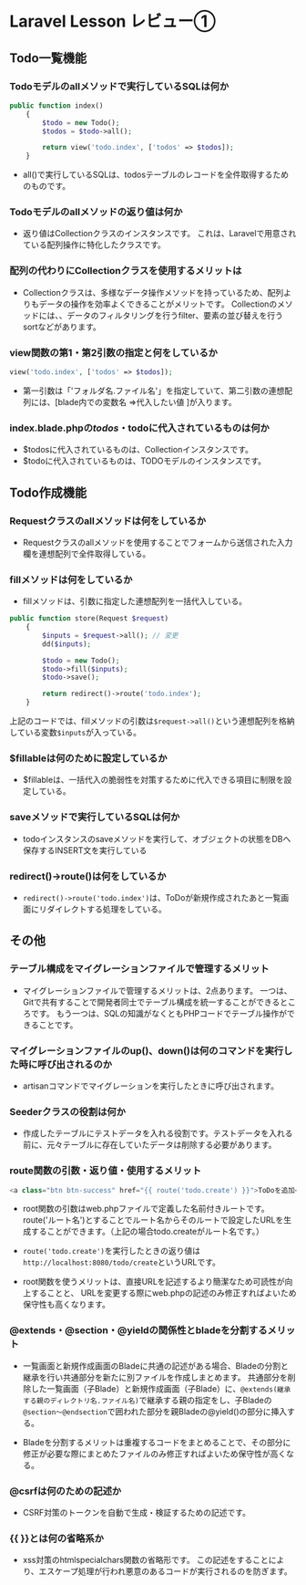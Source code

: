 # Laravel Lesson レビュー①

## Todo一覧機能

### Todoモデルのallメソッドで実行しているSQLは何か
```php
public function index()
    {
        $todo = new Todo();
        $todos = $todo->all();

        return view('todo.index', ['todos' => $todos]);
    }
```
- all()で実行しているSQLは、todosテーブルのレコードを全件取得するためのものです。

### Todoモデルのallメソッドの返り値は何か
- 返り値はCollectionクラスのインスタンスです。
これは、Laravelで用意されている配列操作に特化したクラスです。

### 配列の代わりにCollectionクラスを使用するメリットは
- Collectionクラスは、多様なデータ操作メソッドを持っているため、配列よりもデータの操作を効率よくできることがメリットです。
Collectionのメソッドには、、データのフィルタリングを行うfilter、要素の並び替えを行うsortなどがあります。

### view関数の第1・第2引数の指定と何をしているか
```php
view('todo.index', ['todos' => $todos]);
```
- 第一引数は「'フォルダ名.ファイル名'」を指定していて、第二引数の連想配列には、[blade内での変数名 =>代入したい値 ]が入ります。

### index.blade.phpの$todos・$todoに代入されているものは何か
- $todosに代入されているものは、Collectionインスタンスです。
- $todoに代入されているものは、TODOモデルのインスタンスです。

## Todo作成機能

### Requestクラスのallメソッドは何をしているか
- Requestクラスのallメソッドを使用することでフォームから送信された入力欄を連想配列で全件取得している。

### fillメソッドは何をしているか
- fillメソッドは、引数に指定した連想配列を一括代入している。

```php
public function store(Request $request) 
    {
        $inputs = $request->all(); // 変更
        dd($inputs);

        $todo = new Todo();
        $todo->fill($inputs);
        $todo->save();  

        return redirect()->route('todo.index'); 
    }
```
上記のコードでは、fillメソッドの引数は`$request->all()`という連想配列を格納している変数`$inputs`が入っている。

### $fillableは何のために設定しているか
- $fillableは、一括代入の脆弱性を対策するために代入できる項目に制限を設定している。

### saveメソッドで実行しているSQLは何か
- todoインスタンスのsaveメソッドを実行して、オブジェクトの状態をDBへ保存するINSERT文を実行している

### redirect()->route()は何をしているか
- `redirect()->route('todo.index')`は、ToDoが新規作成されたあと一覧画面にリダイレクトする処理をしている。


## その他

### テーブル構成をマイグレーションファイルで管理するメリット
- マイグレーションファイルで管理するメリットは、2点あります。
一つは、Gitで共有することで開発者同士でテーブル構成を統一することができるところです。
もう一つは、SQLの知識がなくともPHPコードでテーブル操作ができることです。

### マイグレーションファイルのup()、down()は何のコマンドを実行した時に呼び出されるのか
- artisanコマンドでマイグレーションを実行したときに呼び出されます。

### Seederクラスの役割は何か
- 作成したテーブルにテストデータを入れる役割です。テストデータを入れる前に、元々テーブルに存在していたデータは削除する必要があります。

### route関数の引数・返り値・使用するメリット
```php
<a class="btn btn-success" href="{{ route('todo.create') }}">ToDoを追加</a>
```
- root関数の引数はweb.phpファイルで定義した名前付きルートです。
route('ルート名')とすることでルート名からそのルートで設定したURLを生成することができます。（上記の場合todo.createがルート名です。）

- `route('todo.create')`を実行したときの返り値は`http://localhost:8080/todo/create`というURLです。

- root関数を使うメリットは、直接URLを記述するより簡潔なため可読性が向上することと、
URLを変更する際にweb.phpの記述のみ修正すればよいため保守性も高くなります。

### @extends・@section・@yieldの関係性とbladeを分割するメリット
- 一覧画面と新規作成画面のBladeに共通の記述がある場合、Bladeの分割と継承を行い共通部分を新たに別ファイルを作成しまとめます。
共通部分を削除した一覧画面（子Blade）と新規作成画面（子Blade）に、`@extends(継承する親のディレクトリ名.ファイル名)`で継承する親の指定をし、子Bladeの`@section～@endsection`で囲われた部分を親Bladeの@yield()の部分に挿入する。

- Bladeを分割するメリットは重複するコードをまとめることで、その部分に修正が必要な際にまとめたファイルのみ修正すればよいため保守性が高くなる。

### @csrfは何のための記述か
- CSRF対策のトークンを自動で生成・検証するための記述です。

### {{ }}とは何の省略系か
- xss対策のhtmlspecialchars関数の省略形です。
この記述をすることにより、エスケープ処理が行われ悪意のあるコードが実行されるのを防ぎます。
